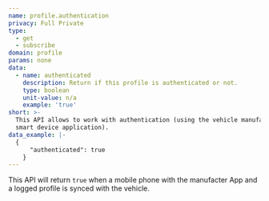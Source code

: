 ```yaml
---
name: profile.authentication
privacy: Full Private
type:
  - get
  - subscribe
domain: profile
params: none
data:
  - name: authenticated
    description: Return if this profile is authenticated or not.
    type: boolean
    unit-value: n/a
    example: 'true'
short: >-
  This API allows to work with authentication (using the vehicle manufacturer
  smart device application).
data_example: |-
  {
      "authenticated": true 
    }
---
```


This API will return `true` when a mobile phone with the manufacter App and a logged profile is synced with the vehicle.
